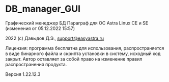 # DB_manager_GUI
Графический менеджер БД Параграф для ОС Astra Linux CE и SE (изменения от 05.12.2022 15:57)


2022 (с) Давыдов Д.Э., support@easyastra.ru


Лицензия: программа бесплатна для использования, распространяется в виде бинарного файла и скрипта установки в систему, исходный код закрыт. Автор оставляет за собой право на изменение правил распространения продукта.


Версия 1.22.12.3
